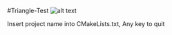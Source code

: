 #Triangle-Test
![alt text](https://imgur.com/a/TNbpcT7)

Insert project name into CMakeLists.txt, 
Any key to quit
